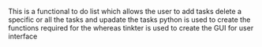This is a functional to do list which allows the user to add tasks delete a specific or all the tasks and upadate the tasks
python is used to create the functions required for the whereas tinkter is used to create the GUI for user interface
